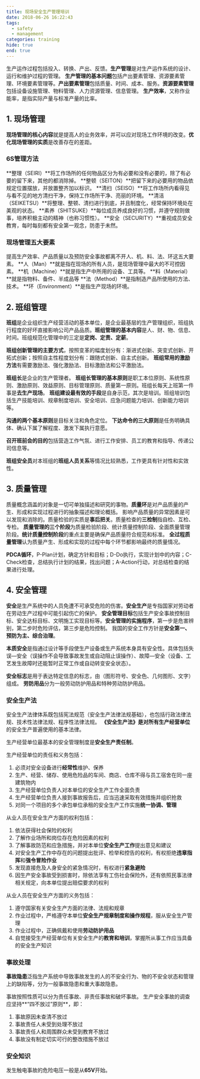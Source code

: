 ```yaml
---
title: 现场安全生产管理培训
date: 2018-06-26 16:22:43
tags:
  - safety
  - management
categories: training
hide: true
end: true
---
```


生产运作过程包括投入、转换、产出、反馈。**生产管理**是对生产运作系统的设计、运行和维护过程的管理。
**生产管理的基本问题**包括产出要素管理、资源要素管理、环境要素管理等。**产出要素管理**包括质量、时间、成本、服务。**资源要素管理**包括设备设施管理、物料管理、人力资源管理、信息管理。
**生产效率**，又称作业能率，是指实际产量与标准产量的比率。


## 1. 现场管理 ##

**现场管理的核心内容**就是提高人的业务效率，并可以应对现场工作环境的改变。**优化现场管理的实质**是改善存在的差距。

### 6S管理方法 ###
**整理（SEIRI）**将工作场所的任何物品区分为有必要和没有必要的，除了有必要的留下来，其他的都消除掉。
**整顿（SEITON）**把留下来的必要用的物品依规定位置摆放，并放置整齐加以标识。
**清扫（SEISO）**将工作场所内看得见与看不见的地方清扫干净，保持工作场所干净、亮丽的环境。
**清洁（SEIKETSU）**将整理、整顿、清扫进行到底，并且制度化，经常保持环境处在美观的状态。
**素养（SHITSUKE）**每位成员养成良好的习惯，并遵守规则做事，培养积极主动的精神（也称习惯性）。 
**安全（SECURITY）**重视成员安全教育，每时每刻都有安全第一观念，防患于未然。 

### 现场管理五大要素 ###
提高生产效率、产品质量以及预防安全事故都离不开人、机、料、法、环这五大要素。
**人（Man）**就是指在现场的所有人员，是现场管理中最大的不可控因素。
**机（Machine）**就是指生产中所用的设备、工具等。
**料（Material）**就是指物料、备件、半成品等
**法（Method）**是指制造产品所使用的方法、技术。
**环（Environment）**是指生产现场的环境。


## 2. 班组管理 ##

**班组**是企业组织生产经营活动的基本单位，是企业最基层的生产管理组织，班组执行程度的好坏直接影响公司产品品质。**班组管理的基本内容**是人、财、物、信息、时间。班组规范化管理中的三定是**定岗、定责、定薪**。

**班组创新管理的主要方式**，按照变革的幅度划分有：渐进式创新、突变式创新、开拓式创新；按照自主性程度划分有：跟随式创新、自主式创新。
**班组常用的激励方法**有需要激励法、强化激励法、目标激励法和公平激励法。

**班组长**是企业的生产管理者。
**班组长管理的基本原则**是职工本位原则、系统性原则、激励原则、效益原则、目标管理原则、质量第一原则。班组长每天上班第一件事是**去生产现场**。
**班组建设最有效的手段**是自身示范，其次是培训。班组培训包括生产技能培训、规章制度培训、安全培训、应急问题能力培训、创新能力培训等。

**沟通的两个基本原则**是目标关注和角色定位。
**下达命令的三大原则**是任务明确具体、确认下属了解程度、激发下属执行意愿。

**召开班前会的目的**包括营造工作气氛、进行工作安排、员工的教育和指导、传递公司信息等。

**班组安全员**对本班组的**班组人员关系**等情况比较熟悉，工作更具有针对性和实效性。


## 3. 质量管理 ##

质量概念涵盖的对象是一切可单独描述和研究的事物。**质量环**是对产品质量的产生、形成和实现过程进行的抽象描述和理论概括。
影响产品质量的异常因素是可以发现和消除的。质量检验的实质是**事后把关**。质量检查的**三检制**指自检、互检、专检。
**质量管理的三个阶段**为质量检验阶段、统计质量控制阶段、全面质量管理阶段。**统计质量控制阶段**的重点主要是确保产品质量符合规范和标准。
**全过程质量管理**认为质量产生、形成和实现的过程中每个环节都影响最终的质量情况。

**PDCA循环**，P-Plan计划，确定方针和目标；D-Do执行，实现计划中的内容；C-Check检查，总结执行计划的结果，找出问题；A-Action行动，对总结检查的结果进行处理。


## 4. 安全管理 ##

**安全**是生产系统中的人员免遭不可承受危险的伤害。**安全生产**是专指国家对劳动者在劳动生产过程中可能引起伤亡的保护。
**安全管理目标**包括生产安全事故控制目标、安全达标目标、文明施工实现目标等。**安全管理的实施程序**，第一步是危害辨别，第二步时危险评估，第三步是危险控制。
我国的安全工作方针是**安全第一、预防为主、综合治理**。

**本质安全**是指通过设计等手段使生产设备或生产系统本身具有安全性。具体包括失误—安全（误操作不会导致事故发生或自动阻止误操作）、故障—安全（设备、工艺发生故障时还能暂时正常工作或自动转变安全状态）。

**安全标志**是用于表达特定信息的标志，由（图形符号、安全色、几何图形、文字）组成。
**劳防用品**分为一般劳动防护用品和特种劳动防护用品。

### 安全生产法 ###
安全生产法律体系既包括宪法规范（安全生产法律法规基础），也包括行政法律法规、技术性法律法规、程序性法律法规。
**《安全生产法》**是对**所有生产经营单位**的安全生产普遍使用的基本法律。

生产经营单位最基本的安全管理制度是**安全生产责任制**。

生产经营单位的责任和义务包括：
1. 必须对安全设备进行**经常性**维护、保养
2. 生产、经营、储存、使用危险品的车间、商店、仓库不得与员工宿舍在同一座建筑物内
3. 生产经营单位负责人对本单位的安全生产工作全面负责
4. 生产经营单位负责人接到事故报告后，应当迅速采取有效措施并组织抢救
5. 对同一个项目的多个承包单位承租的安全生产工作实施**统一协调、管理**

从业人员在安全生产方面的权利包括：
1. 依法获得社会保险的权利
2. 了解作业场所和岗位存在危险因素的权利
3. 了解事故防范和应急措施，并对本单位**安全生产工作**提出意见和建议
4. 对安全生产工作中存在的问题提出批评、检举和控告的权利，有权拒绝**违章指挥**和**强令冒险作业**
5. 发现直接危及人身安全的紧急情况时，有权进行**紧急避险**
6. 因生产安全事故受到损害时，除依法享有工伤社会保险外，还有依照民事法律相关规定，向本单位提出赔偿要求的权利

从业人员在安全生产方面的义务包括：
1. 遵守国家有关安全生产方面的法律、法规和规章
2. 作业过程中，严格遵守本单位**安全生产规章制度和操作规程**，服从安全生产管理
3. 作业过程中，正确佩戴和使用**劳动防护用品**
4. 自觉接受生产经营单位有关安全生产的**教育和培训**，掌握所从事工作应当具备的安全生产知识

### 事故处理 ### 
**事故隐患**泛指生产系统中导致事故发生的人的不安全行为、物的不安全状态和管理上的缺陷等，分为一般事故隐患和重大事故隐患。

事故按照性质可以分为责任事故、非责任事故和破坏事故。
生产安全事故的调查应坚持**“四不放过”原则**，即：
1. 事故原因未查清不放过
2. 事故责任人未受到处理不放过
3. 事故责任人和周围群众未受到教育不放过
4. 事故没有制定切实可行的整改措施不放过

### 安全知识 ###
发生触电事故的危险电压一般是从**65V**开始。
